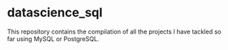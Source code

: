 # datascience_sql
This repository contains the compilation of all the projects I have tackled so far using MySQL or PostgreSQL.
